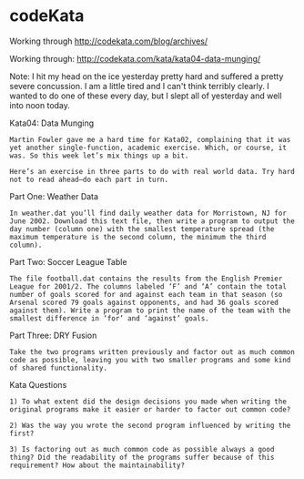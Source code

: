 # codeKata
Working through http://codekata.com/blog/archives/

Working through: http://codekata.com/kata/kata04-data-munging/

Note: I hit my head on the ice yesterday pretty hard and suffered a pretty severe concussion. I am a little tired and I can't think terribly clearly. I wanted to do one of these every day, but I slept all of yesterday and well into noon today.


Kata04: Data Munging

    Martin Fowler gave me a hard time for Kata02, complaining that it was yet another single-function, academic exercise. Which, or course, it was. So this week let’s mix things up a bit.

    Here’s an exercise in three parts to do with real world data. Try hard not to read ahead—do each part in turn.

Part One: Weather Data

    In weather.dat you’ll find daily weather data for Morristown, NJ for June 2002. Download this text file, then write a program to output the day number (column one) with the smallest temperature spread (the maximum temperature is the second column, the minimum the third column).

Part Two: Soccer League Table

    The file football.dat contains the results from the English Premier League for 2001/2. The columns labeled ‘F’ and ‘A’ contain the total number of goals scored for and against each team in that season (so Arsenal scored 79 goals against opponents, and had 36 goals scored against them). Write a program to print the name of the team with the smallest difference in ‘for’ and ‘against’ goals.

Part Three: DRY Fusion

    Take the two programs written previously and factor out as much common code as possible, leaving you with two smaller programs and some kind of shared functionality.

Kata Questions

    1) To what extent did the design decisions you made when writing the original programs make it easier or harder to factor out common code?

    2) Was the way you wrote the second program influenced by writing the first?

    3) Is factoring out as much common code as possible always a good thing? Did the readability of the programs suffer because of this requirement? How about the maintainability?


